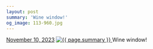 ```yaml
---
layout: post
summary: 'Wine window!'
og_image: 113-960.jpg
---
```


<p>
  <time>
    <a href="/113">November 10, 2023</a>
  </time>
  <a href="/113">
    <img src="{{ site.assets_url }}/113-480.jpg" srcset="{{ site.assets_url }}/113-240.jpg 240w, {{ site.assets_url }}/113-480.jpg 480w, {{ site.assets_url }}/113-720.jpg 720w, {{ site.assets_url }}/113-960.jpg 960w" sizes="(min-width: 700px) 50vw, calc(100vw - 2rem)" alt="{{ page.summary }}" />
  </a>
  <span>Wine window!</span>
</p>
